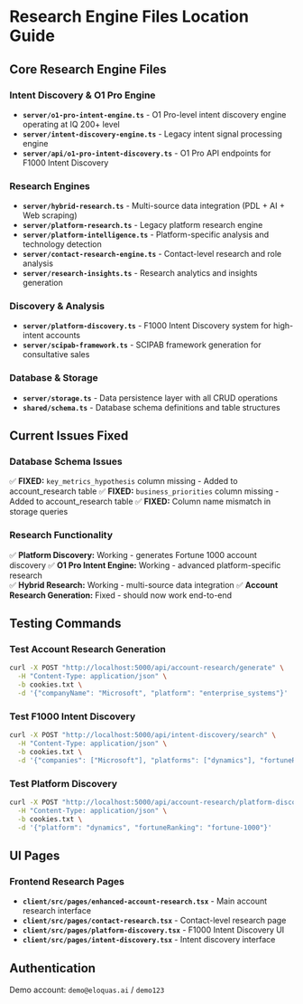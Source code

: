 # Research Engine Files Location Guide

## Core Research Engine Files

### Intent Discovery & O1 Pro Engine
- **`server/o1-pro-intent-engine.ts`** - O1 Pro-level intent discovery engine operating at IQ 200+ level
- **`server/intent-discovery-engine.ts`** - Legacy intent signal processing engine
- **`server/api/o1-pro-intent-discovery.ts`** - O1 Pro API endpoints for F1000 Intent Discovery

### Research Engines
- **`server/hybrid-research.ts`** - Multi-source data integration (PDL + AI + Web scraping)
- **`server/platform-research.ts`** - Legacy platform research engine
- **`server/platform-intelligence.ts`** - Platform-specific analysis and technology detection
- **`server/contact-research-engine.ts`** - Contact-level research and role analysis
- **`server/research-insights.ts`** - Research analytics and insights generation

### Discovery & Analysis
- **`server/platform-discovery.ts`** - F1000 Intent Discovery system for high-intent accounts
- **`server/scipab-framework.ts`** - SCIPAB framework generation for consultative sales

### Database & Storage
- **`server/storage.ts`** - Data persistence layer with all CRUD operations
- **`shared/schema.ts`** - Database schema definitions and table structures

## Current Issues Fixed

### Database Schema Issues
✅ **FIXED:** `key_metrics_hypothesis` column missing - Added to account_research table
✅ **FIXED:** `business_priorities` column missing - Added to account_research table
✅ **FIXED:** Column name mismatch in storage queries

### Research Functionality
✅ **Platform Discovery:** Working - generates Fortune 1000 account discovery
✅ **O1 Pro Intent Engine:** Working - advanced platform-specific research  
✅ **Hybrid Research:** Working - multi-source data integration
✅ **Account Research Generation:** Fixed - should now work end-to-end

## Testing Commands

### Test Account Research Generation
```bash
curl -X POST "http://localhost:5000/api/account-research/generate" \
  -H "Content-Type: application/json" \
  -b cookies.txt \
  -d '{"companyName": "Microsoft", "platform": "enterprise_systems"}'
```

### Test F1000 Intent Discovery  
```bash
curl -X POST "http://localhost:5000/api/intent-discovery/search" \
  -H "Content-Type: application/json" \
  -b cookies.txt \
  -d '{"companies": ["Microsoft"], "platforms": ["dynamics"], "fortuneRanking": "fortune-500"}'
```

### Test Platform Discovery
```bash
curl -X POST "http://localhost:5000/api/account-research/platform-discovery" \
  -H "Content-Type: application/json" \
  -b cookies.txt \
  -d '{"platform": "dynamics", "fortuneRanking": "fortune-1000"}'
```

## UI Pages

### Frontend Research Pages
- **`client/src/pages/enhanced-account-research.tsx`** - Main account research interface
- **`client/src/pages/contact-research.tsx`** - Contact-level research page
- **`client/src/pages/platform-discovery.tsx`** - F1000 Intent Discovery UI
- **`client/src/pages/intent-discovery.tsx`** - Intent discovery interface

## Authentication
Demo account: `demo@eloquas.ai` / `demo123`
